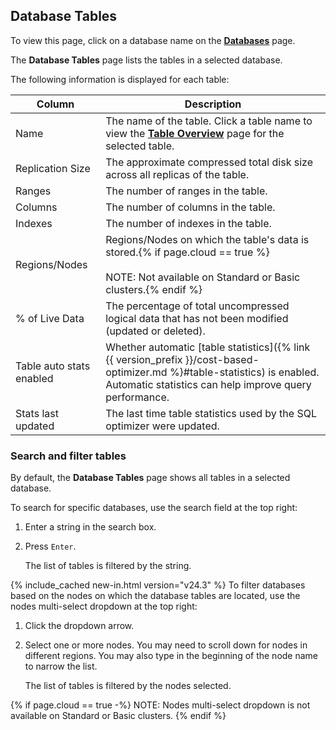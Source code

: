 ## Database Tables

To view this page, click on a database name on the [**Databases**](#databases) page.

The **Database Tables** page lists the tables in a selected database.

The following information is displayed for each table:

 Column                        | Description
-------------------------------|-------------
Name                           | The name of the table. Click a table name to view the [**Table Overview**](#table-overview) page for the selected table.
Replication Size               | The approximate compressed total disk size across all replicas of the table.
Ranges                         | The number of ranges in the table.
Columns                        | The number of columns in the table.
Indexes                        | The number of indexes in the table.
Regions/Nodes                  | Regions/Nodes on which the table's data is stored.{% if page.cloud == true %}<br><br>NOTE: Not available on Standard or Basic clusters.{% endif %}
% of Live Data                 | The percentage of total uncompressed logical data that has not been modified (updated or deleted).
Table auto stats enabled       | Whether automatic [table statistics]({% link {{ version_prefix }}/cost-based-optimizer.md %}#table-statistics) is enabled. Automatic statistics can help improve query performance.
Stats last updated             | The last time table statistics used by the SQL optimizer were updated.

### Search and filter tables

By default, the **Database Tables** page shows all tables in a selected database.

To search for specific databases, use the search field at the top right:

1. Enter a string in the search box.
1. Press `Enter`.

    The list of tables is filtered by the string.

{% include_cached new-in.html version="v24.3" %} To filter databases based on the nodes on which the database tables are located, use the nodes multi-select dropdown at the top right:

1. Click the dropdown arrow.
1. Select one or more nodes. You may need to scroll down for nodes in different regions. You may also type in the beginning of the node name to narrow the list.

    The list of tables is filtered by the nodes selected.

{% if page.cloud == true  -%}
NOTE: Nodes multi-select dropdown is not available on Standard or Basic clusters. 
{% endif %}

